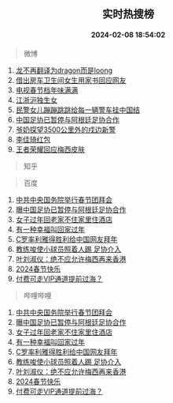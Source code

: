 <div align="center"><h2>实时热搜榜</h2><h4>2024-02-08 18:54:02</h4></div>

> 微博  

1. [龙不再翻译为dragon而是loong](https://s.weibo.com/weibo?q=%23%E9%BE%99%E4%B8%8D%E5%86%8D%E7%BF%BB%E8%AF%91%E4%B8%BAdragon%E8%80%8C%E6%98%AFloong%23&t=31&band_rank=1&Refer=top)<br />
2. [借出房车卫生间女生用家书回应网友](https://s.weibo.com/weibo?q=%23%E5%80%9F%E5%87%BA%E6%88%BF%E8%BD%A6%E5%8D%AB%E7%94%9F%E9%97%B4%E5%A5%B3%E7%94%9F%E7%94%A8%E5%AE%B6%E4%B9%A6%E5%9B%9E%E5%BA%94%E7%BD%91%E5%8F%8B%23&t=31&band_rank=2&Refer=top)<br />
3. [电视春节档年味满满](https://s.weibo.com/weibo?q=%23%E7%94%B5%E8%A7%86%E6%98%A5%E8%8A%82%E6%A1%A3%E5%B9%B4%E5%91%B3%E6%BB%A1%E6%BB%A1%23&t=31&band_rank=3&Refer=top)<br />
4. [江浙沪独生女](https://s.weibo.com/weibo?q=%E6%B1%9F%E6%B5%99%E6%B2%AA%E7%8B%AC%E7%94%9F%E5%A5%B3&t=31&band_rank=4&Refer=top)<br />
5. [民警女儿蹦蹦跳跳给每一辆警车挂中国结](https://s.weibo.com/weibo?q=%23%E6%B0%91%E8%AD%A6%E5%A5%B3%E5%84%BF%E8%B9%A6%E8%B9%A6%E8%B7%B3%E8%B7%B3%E7%BB%99%E6%AF%8F%E4%B8%80%E8%BE%86%E8%AD%A6%E8%BD%A6%E6%8C%82%E4%B8%AD%E5%9B%BD%E7%BB%93%23&t=31&band_rank=5&Refer=top)<br />
6. [中国足协已暂停与阿根廷足协合作](https://s.weibo.com/weibo?q=%23%E4%B8%AD%E5%9B%BD%E8%B6%B3%E5%8D%8F%E5%B7%B2%E6%9A%82%E5%81%9C%E4%B8%8E%E9%98%BF%E6%A0%B9%E5%BB%B7%E8%B6%B3%E5%8D%8F%E5%90%88%E4%BD%9C%23&t=31&band_rank=6&Refer=top)<br />
7. [爷奶探望3500公里外的戍边新警](https://s.weibo.com/weibo?q=%23%E7%88%B7%E5%A5%B6%E6%8E%A2%E6%9C%9B3500%E5%85%AC%E9%87%8C%E5%A4%96%E7%9A%84%E6%88%8D%E8%BE%B9%E6%96%B0%E8%AD%A6%23&t=31&band_rank=7&Refer=top)<br />
8. [李佳琦红包](https://s.weibo.com/weibo?q=%23%E6%9D%8E%E4%BD%B3%E7%90%A6%E7%BA%A2%E5%8C%85%23&t=31&band_rank=8&Refer=top)<br />
9. [王者荣耀回应梅西皮肤](https://s.weibo.com/weibo?q=%23%E7%8E%8B%E8%80%85%E8%8D%A3%E8%80%80%E5%9B%9E%E5%BA%94%E6%A2%85%E8%A5%BF%E7%9A%AE%E8%82%A4%23&t=31&band_rank=9&Refer=top)<br />

> 知乎  


> 百度  

1. [中共中央国务院举行春节团拜会](https://www.baidu.com/s?wd=%E4%B8%AD%E5%85%B1%E4%B8%AD%E5%A4%AE%E5%9B%BD%E5%8A%A1%E9%99%A2%E4%B8%BE%E8%A1%8C%E6%98%A5%E8%8A%82%E5%9B%A2%E6%8B%9C%E4%BC%9A&sa=fyb_news&rsv_dl=fyb_news)<br />
2. [曝中国足协已暂停与阿根廷足协合作](https://www.baidu.com/s?wd=%E6%9B%9D%E4%B8%AD%E5%9B%BD%E8%B6%B3%E5%8D%8F%E5%B7%B2%E6%9A%82%E5%81%9C%E4%B8%8E%E9%98%BF%E6%A0%B9%E5%BB%B7%E8%B6%B3%E5%8D%8F%E5%90%88%E4%BD%9C&sa=fyb_news&rsv_dl=fyb_news)<br />
3. [女子过年回老家不住家里住酒店](https://www.baidu.com/s?wd=%E5%A5%B3%E5%AD%90%E8%BF%87%E5%B9%B4%E5%9B%9E%E8%80%81%E5%AE%B6%E4%B8%8D%E4%BD%8F%E5%AE%B6%E9%87%8C%E4%BD%8F%E9%85%92%E5%BA%97&sa=fyb_news&rsv_dl=fyb_news)<br />
4. [有一种幸福叫回家过年](https://www.baidu.com/s?wd=%E6%9C%89%E4%B8%80%E7%A7%8D%E5%B9%B8%E7%A6%8F%E5%8F%AB%E5%9B%9E%E5%AE%B6%E8%BF%87%E5%B9%B4&sa=fyb_news&rsv_dl=fyb_news)<br />
5. [C罗率利雅得胜利给中国网友拜年](https://www.baidu.com/s?wd=C%E7%BD%97%E7%8E%87%E5%88%A9%E9%9B%85%E5%BE%97%E8%83%9C%E5%88%A9%E7%BB%99%E4%B8%AD%E5%9B%BD%E7%BD%91%E5%8F%8B%E6%8B%9C%E5%B9%B4&sa=fyb_news&rsv_dl=fyb_news)<br />
6. [教练唆使小球员照着人踢 足协介入](https://www.baidu.com/s?wd=%E6%95%99%E7%BB%83%E5%94%86%E4%BD%BF%E5%B0%8F%E7%90%83%E5%91%98%E7%85%A7%E7%9D%80%E4%BA%BA%E8%B8%A2+%E8%B6%B3%E5%8D%8F%E4%BB%8B%E5%85%A5&sa=fyb_news&rsv_dl=fyb_news)<br />
7. [叶刘淑仪：绝不应允许梅西再来香港](https://www.baidu.com/s?wd=%E5%8F%B6%E5%88%98%E6%B7%91%E4%BB%AA%EF%BC%9A%E7%BB%9D%E4%B8%8D%E5%BA%94%E5%85%81%E8%AE%B8%E6%A2%85%E8%A5%BF%E5%86%8D%E6%9D%A5%E9%A6%99%E6%B8%AF&sa=fyb_news&rsv_dl=fyb_news)<br />
8. [2024春节快乐](https://www.baidu.com/s?wd=%232024%E6%98%A5%E8%8A%82%E5%BF%AB%E4%B9%90%23&sa=fyb_news&rsv_dl=fyb_news)<br />
9. [付费可走VIP通道提前过海？](https://www.baidu.com/s?wd=%E4%BB%98%E8%B4%B9%E5%8F%AF%E8%B5%B0VIP%E9%80%9A%E9%81%93%E6%8F%90%E5%89%8D%E8%BF%87%E6%B5%B7%EF%BC%9F&sa=fyb_news&rsv_dl=fyb_news)<br />

> 哔哩哔哩  

1. [中共中央国务院举行春节团拜会](https://www.baidu.com/s?wd=%E4%B8%AD%E5%85%B1%E4%B8%AD%E5%A4%AE%E5%9B%BD%E5%8A%A1%E9%99%A2%E4%B8%BE%E8%A1%8C%E6%98%A5%E8%8A%82%E5%9B%A2%E6%8B%9C%E4%BC%9A&sa=fyb_news&rsv_dl=fyb_news)<br />
2. [曝中国足协已暂停与阿根廷足协合作](https://www.baidu.com/s?wd=%E6%9B%9D%E4%B8%AD%E5%9B%BD%E8%B6%B3%E5%8D%8F%E5%B7%B2%E6%9A%82%E5%81%9C%E4%B8%8E%E9%98%BF%E6%A0%B9%E5%BB%B7%E8%B6%B3%E5%8D%8F%E5%90%88%E4%BD%9C&sa=fyb_news&rsv_dl=fyb_news)<br />
3. [女子过年回老家不住家里住酒店](https://www.baidu.com/s?wd=%E5%A5%B3%E5%AD%90%E8%BF%87%E5%B9%B4%E5%9B%9E%E8%80%81%E5%AE%B6%E4%B8%8D%E4%BD%8F%E5%AE%B6%E9%87%8C%E4%BD%8F%E9%85%92%E5%BA%97&sa=fyb_news&rsv_dl=fyb_news)<br />
4. [有一种幸福叫回家过年](https://www.baidu.com/s?wd=%E6%9C%89%E4%B8%80%E7%A7%8D%E5%B9%B8%E7%A6%8F%E5%8F%AB%E5%9B%9E%E5%AE%B6%E8%BF%87%E5%B9%B4&sa=fyb_news&rsv_dl=fyb_news)<br />
5. [C罗率利雅得胜利给中国网友拜年](https://www.baidu.com/s?wd=C%E7%BD%97%E7%8E%87%E5%88%A9%E9%9B%85%E5%BE%97%E8%83%9C%E5%88%A9%E7%BB%99%E4%B8%AD%E5%9B%BD%E7%BD%91%E5%8F%8B%E6%8B%9C%E5%B9%B4&sa=fyb_news&rsv_dl=fyb_news)<br />
6. [教练唆使小球员照着人踢 足协介入](https://www.baidu.com/s?wd=%E6%95%99%E7%BB%83%E5%94%86%E4%BD%BF%E5%B0%8F%E7%90%83%E5%91%98%E7%85%A7%E7%9D%80%E4%BA%BA%E8%B8%A2+%E8%B6%B3%E5%8D%8F%E4%BB%8B%E5%85%A5&sa=fyb_news&rsv_dl=fyb_news)<br />
7. [叶刘淑仪：绝不应允许梅西再来香港](https://www.baidu.com/s?wd=%E5%8F%B6%E5%88%98%E6%B7%91%E4%BB%AA%EF%BC%9A%E7%BB%9D%E4%B8%8D%E5%BA%94%E5%85%81%E8%AE%B8%E6%A2%85%E8%A5%BF%E5%86%8D%E6%9D%A5%E9%A6%99%E6%B8%AF&sa=fyb_news&rsv_dl=fyb_news)<br />
8. [2024春节快乐](https://www.baidu.com/s?wd=%232024%E6%98%A5%E8%8A%82%E5%BF%AB%E4%B9%90%23&sa=fyb_news&rsv_dl=fyb_news)<br />
9. [付费可走VIP通道提前过海？](https://www.baidu.com/s?wd=%E4%BB%98%E8%B4%B9%E5%8F%AF%E8%B5%B0VIP%E9%80%9A%E9%81%93%E6%8F%90%E5%89%8D%E8%BF%87%E6%B5%B7%EF%BC%9F&sa=fyb_news&rsv_dl=fyb_news)<br />
